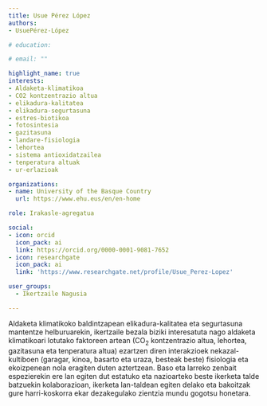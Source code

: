 ```yaml
---
title: Usue Pérez López
authors:
- UsuePérez-López

# education:

# email: ""

highlight_name: true
interests:
- Aldaketa-klimatikoa
- CO2 kontzentrazio altua
- elikadura-kalitatea
- elikadura-segurtasuna
- estres-biotikoa
- fotosintesia
- gazitasuna
- landare-fisiologia
- lehortea
- sistema antioxidatzailea
- tenperatura altuak
- ur-erlazioak

organizations:
- name: University of the Basque Country
  url: https://www.ehu.eus/en/en-home

role: Irakasle-agregatua

social:
- icon: orcid
  icon_pack: ai
  link: https://orcid.org/0000-0001-9081-7652
- icon: researchgate
  icon_pack: ai
  link: 'https://www.researchgate.net/profile/Usue_Perez-Lopez'

user_groups: 
  - Ikertzaile Nagusia

---
```


Aldaketa klimatikoko baldintzapean elikadura-kalitatea eta segurtasuna mantentze helburuarekin, ikertzaile bezala biziki interesatuta nago aldaketa klimatikoari lotutako faktoreen artean (CO<sub>2</sub> kontzentrazio altua, lehortea, gazitasuna eta tenperatura altua) ezartzen diren interakzioek nekazal-kultiboen (garagar, kinoa, basarto eta uraza, besteak beste) fisiologia eta ekoizpenean nola eragiten duten aztertzean. Baso eta larreko zenbait espezierekin ere lan egiten dut estatuko eta nazioarteko beste ikerketa talde batzuekin kolaborazioan, ikerketa lan-taldean egiten delako eta bakoitzak gure harri-koskorra ekar dezakegulako zientzia mundu gogotsu honetara.
